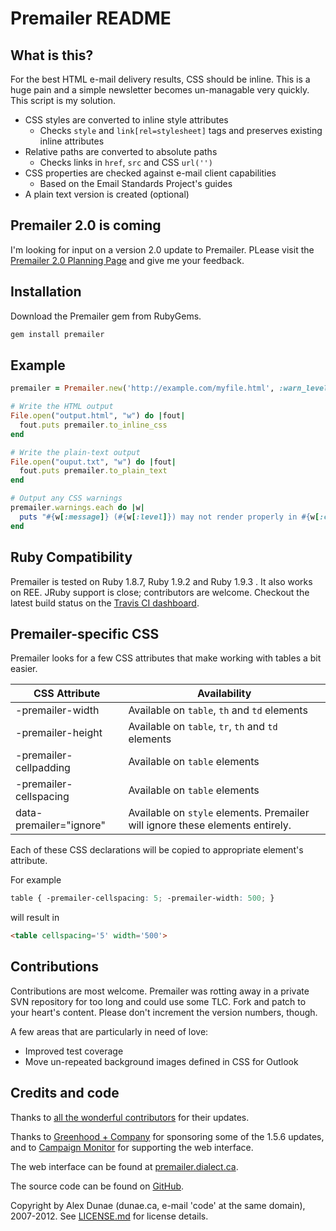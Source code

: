 # Premailer README

## What is this?

For the best HTML e-mail delivery results, CSS should be inline. This is a 
huge pain and a simple newsletter becomes un-managable very quickly. This 
script is my solution.

* CSS styles are converted to inline style attributes
  - Checks `style` and `link[rel=stylesheet]` tags and preserves existing inline attributes
* Relative paths are converted to absolute paths
  - Checks links in `href`, `src` and CSS `url('')`
* CSS properties are checked against e-mail client capabilities
  - Based on the Email Standards Project's guides
* A plain text version is created (optional)

## Premailer 2.0 is coming

I'm looking for input on a version 2.0 update to Premailer.  PLease visit the [Premailer 2.0 Planning Page](https://github.com/alexdunae/premailer/wiki/Premailer-2.0-Planning) and give me your feedback.

## Installation

Download the Premailer gem from RubyGems.

```bash
gem install premailer
```

## Example

```ruby
premailer = Premailer.new('http://example.com/myfile.html', :warn_level => Premailer::Warnings::SAFE)

# Write the HTML output
File.open("output.html", "w") do |fout|
  fout.puts premailer.to_inline_css
end

# Write the plain-text output
File.open("ouput.txt", "w") do |fout|
  fout.puts premailer.to_plain_text
end

# Output any CSS warnings
premailer.warnings.each do |w|
  puts "#{w[:message]} (#{w[:level]}) may not render properly in #{w[:clients]}"
end
```

## Ruby Compatibility

Premailer is tested on Ruby 1.8.7, Ruby 1.9.2 and Ruby 1.9.3 . It also works on REE. JRuby support is close; contributors are welcome.  Checkout the latest build status on the [Travis CI dashboard](http://travis-ci.org/#!/alexdunae/premailer).

## Premailer-specific CSS

Premailer looks for a few CSS attributes that make working with tables a bit easier.

| CSS Attribute | Availability |
| ------------- | ------------ |
| -premailer-width | Available on `table`, `th` and `td` elements |
| -premailer-height | Available on `table`, `tr`, `th` and `td` elements |
| -premailer-cellpadding | Available on `table` elements |
| -premailer-cellspacing | Available on `table` elements |
| data-premailer="ignore" | Available on `style` elements. Premailer will ignore these elements entirely. |

Each of these CSS declarations will be copied to appropriate element's attribute.

For example

```css
table { -premailer-cellspacing: 5; -premailer-width: 500; }
```

will result in 

```html
<table cellspacing='5' width='500'>
```

## Contributions

Contributions are most welcome.  Premailer was rotting away in a private SVN repository for too long and could use some TLC.  Fork and patch to your heart's content.  Please don't increment the version numbers, though.

A few areas that are particularly in need of love:

* Improved test coverage
* Move un-repeated background images defined in CSS for Outlook

## Credits and code

Thanks to [all the wonderful contributors](https://github.com/alexdunae/premailer/contributors) for their updates.

Thanks to [Greenhood + Company](http://www.greenhood.com/) for sponsoring some of the 1.5.6 updates,
and to [Campaign Monitor](http://www.campaignmonitor.com) for supporting the web interface.

The web interface can be found at [premailer.dialect.ca](http://premailer.dialect.ca).

The source code can be found on [GitHub](https://github.com/alexdunae/premailer).

Copyright by Alex Dunae (dunae.ca, e-mail 'code' at the same domain), 2007-2012.  See [LICENSE.md](https://github.com/alexdunae/premailer/blob/master/LICENSE.md) for license details.

